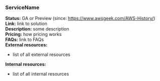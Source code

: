 ### ServiceName

**Status:** GA or Preview (since: https://www.awsgeek.com/AWS-History/)  
**Link:** link to solution  
**Description:** some description  
**Pricing:** how pricing works  
**FAQs:** link to FAQs  
**External resources:** 
* list of all external resources
  
**Internal resources:**
* list of all internal resources